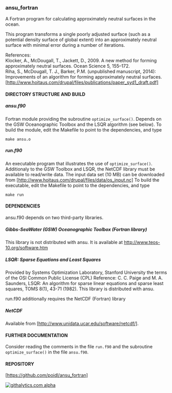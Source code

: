### ansu_fortran
A Fortran program for calculating approximately neutral surfaces in the ocean. 

This program transforms a single poorly adjusted surface (such as a 
potential density surface of global extent) into an 
approximately neutral surface with minimal error during a number of iterations. 

References:  
Klocker, A., McDougall, T., Jackett, D., 2009. A new method for forming approximately neutral
surfaces. Ocean Science 5, 155–172.  
Riha, S., McDougall, T. J., Barker, P.M. (unpublished manuscript, 2014): Improvements of an algorithm for 
forming approximately neutral surfaces. 
[http://www.hoitaus.com/drupal/files/publications/paper_syd1_draft.pdf]



#### DIRECTORY STRUCTURE AND BUILD

##### ansu.f90  
Fortran module providing the subroutine `optimize_surface()`. Depends on the 
GSW Oceanographic Toolbox and the LSQR algorithm (see below). To build the module, edit the 
Makefile to point to the dependencies, and type

	make ansu.o
	
##### run.f90  
An executable program that illustrates the use of `optimize_surface()`. Additionaly
to the GSW Toolbox and LSQR, the NetCDF library must be available to read/write data. The input
data set (10 MB) can be downloaded from [http://www.hoitaus.com/drupal/files/data/os_input.nc]
To build the executable, edit the Makefile to point to the dependencies, and type

	make run



#### DEPENDENCIES
ansu.f90 depends on two third-party libraries.

##### Gibbs-SeaWater (GSW) Oceanographic Toolbox (Fortran library)
This library is not distributed with ansu. It is available at
http://www.teos-10.org/software.htm

##### LSQR: Sparse Equations and Least Squares
Provided by Systems Optimization Laboratory, Stanford 
University the terms of the OSI Common Public License (CPL)
Reference: C. C. Paige and M. A. Saunders, LSQR: An algorithm for sparse
linear equations and sparse least squares, TOMS 8(1), 43-71 (1982). 
This library is distributed with ansu.

run.f90 additionally requires the NetCDF (Fortran) library

##### NetCDF 
Available from [http://www.unidata.ucar.edu/software/netcdf/].



#### FURTHER DOCUMENTATION
Consider reading the comments in the file `run.f90` and the subroutine `optimize_surface()`
in the file `ansu.f90`.



#### REPOSITORY
[https://github.com/poidl/ansu_fortran]

[![githalytics.com alpha](https://cruel-carlota.pagodabox.com/1b6b47d26b067861a6dbf1387417841f "githalytics.com")](http://githalytics.com/poidl/ansu_fortran.git)
